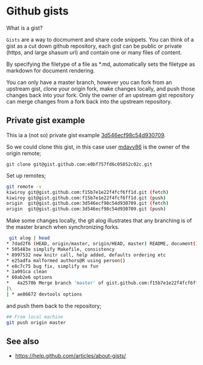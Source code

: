 Github gists
============

What is a gist?

`Gists` are a way to docmument and share code snippets. You can think of a gist as a cut down github repository, 
each gist can be public or private (https, and large shasum url) and contain one or many files of content. 

By specifying the filetype of a file as *.md, automatically sets the filetype as markdown for document rendering.
 
You can only have a master branch, however you can fork from an upstream gist, clone your origin fork, make changes locally, 
and push those changes back into your fork. Only the owner of an upstream gist repository can merge changes from a fork back into the upstream repository.

Private gist example
--------------------

This ia a (not so) private gist example [3d546ecf98c54d930709](https://gist.github.com/mdavy86/3d546ecf98c54d930709).

So we could clone this gist, in this case user [mdavy86](https://github.com/mdavy86) is the owner of the origin remote;

```
git clone git@gist.github.com:e0bf757fd6c05852c02c.git
```


Set up remotes;

```bash
git remote -v
kiwiroy git@gist.github.com:f15b7e1e22f4fcf6ff1d.git (fetch)
kiwiroy git@gist.github.com:f15b7e1e22f4fcf6ff1d.git (push)
origin  git@gist.github.com:3d546ecf98c54d930709.git (fetch)
origin  git@gist.github.com:3d546ecf98c54d930709.git (push)
```

Make some changes locally, the git alog illustrates that any branching is of the master branch when synchronizing forks.


```bash
 git alog | head
* 7dad2f6 (HEAD, origin/master, origin/HEAD, master) README, document()
* 505483e simplify Makefile, consistency
* 8997532 new knitr call, help added, defaults ordering etc
* e25adfa malformed authors@R using person()
* e8c7c75 bug fix, simplify ex fun
* 1a091ca clean
* 60ab2e6 options
*   4a2570b Merge branch 'master' of gist.github.com:f15b7e1e22f4fcf6ff1d
|\
| * ae86672 devtools options
```

and push them back to the repository;

```bash
## From local machine
git push origin master
```


See also
--------

* https://help.github.com/articles/about-gists/